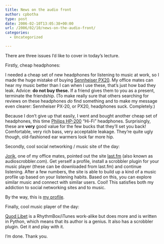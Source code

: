 ```yaml
---
title: News on the audio front
author: cpbotha
type: post
date: 2006-02-10T13:05:38+00:00
url: /2006/02/10/news-on-the-audio-front/
categories:
  - Uncategorized

---
```

There are three issues I’d like to cover in today’s lecture.

Firstly, cheap headphones:

I needed a cheap set of new headphones for listening to music at work, so I made the huge mistake of buying [Sennheiser PX20][1]. My office mates can hear my music better than I can when I use these, that’s just how bad they leak. Advice: **do not buy these.** If a friend gives them to you as a present, terminate the friendship. (To make really sure that others searching for reviews on these headphones _do_ find something and to make my message even clearer: Sennheiser PX-20, or PX20, headphones suck. Completely.)

Because I don’t give up that easily, I went and bought another cheap set of headphones, this time [Philips HP-200][2] “Hi-Fi” headphones. Surprisingly, these are **very** good value for the few bucks that they’ll set you back! Comfortable, very rich bass, very acceptable leakage. They’re quite ugly though, old-fashioned ear warmers look far more hip.

Secondly, cool social networking / music site of the day:

[Jorik][3], one of my office mates, pointed out the site [last.fm][4] (also known as audioscrobbler.com). Get yerself a profile, install a scrobbler plugin for your music player (these can be downloaded from last.fm) and continue listening. After a few numbers, the site is able to build up a kind of a music profile up based on your listening habits. Based on this, you can explore similar music and connect with similar users. Cool! This satisfies both my addiction to social networking sites and to music.

By the way, this is [my profile][5].

Finally, cool music player of the day:

[Quod Libet][6] is a RhythmBox/iTunes work-alike but does more and is written in Python, which means that its author is a genius. It also has a scrobbler plugin. Get it and play with it.

I’m done. Thank you.

 [1]: http://www.google.com/search?&q=sennheiser%20px-20
 [2]: http://www.google.com/search?hl=en&lr=&q=philips+sbc+hp-200
 [3]: http://graphics.tudelft.nl/~jorik/
 [4]: http://last.fm/
 [5]: http://www.last.fm/user/cpbotha/
 [6]: http://www.sacredchao.net/quodlibet
